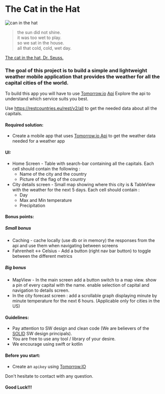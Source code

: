 # The Cat in the Hat

![can in the hat
](https://s1.piq.land/2016/03/08/j5dS33FDOWBd1Xor61JwCaL7_400x400.png)

> the sun did not shine.  
> it was too wet to play.  
> so we sat in the house.   
> all that cold, cold, wet day.  

[The cat in the hat, Dr. Seuss.](http://paulandlizdavies.com/poems/cat.htm)

### The goal of this project is to build a simple and lightweight weather mobile application that provides the weather for all the capital cities of the world.

To build this app you will have to use [Tomorrow.io](https://tomorrow.io) [Api](https://developer.tomorrow.io/docs)
Explore the api to understand which service suits you best.

Use https://restcountries.eu/rest/v2/all to get the needed data about all the capitals.

#### Required solution:
* Create a mobile app that uses [Tomorrow,io Api](https://developer.tomorrow.io/docs) to get the weather data needed for a weather app

#### UI:
* Home Screen - Table with search-bar containing all the capitals. Each cell should contain the following :
  * Name of the city and the country
  * Picture of the flag of the country
* City details screen - Small map showing where this city is & TableView with the weather for the next 5 days. Each cell should contain : 
  * Day
  * Max and Min temperature
  * Precipitation

#### Bonus points:
##### Small bonus
* Caching - cache locally (use db or in memory) the responses from the api and use them when navigating between screens
* Fahrenheit <-> Celsius - Add a button (right nav bar button) to toggle between the different metrics

##### Big bonus
* MapView - In the main screen add a button switch to a map view. show a pin of every capital with the name. enable selection of capital and navigation to details screen. 
* In the city forecast screen : add a scrollable graph displaying minute by minute temperature for the next 6 hours. (Applicable only for cities in the US)


#### Guidelines:
* Pay attention to SW design and clean code (We are believers of the [SOLID](https://en.wikipedia.org/wiki/SOLID) SW design principals).
* You are free to use any tool / library of your desire.
* We encourage using swift or kotlin

#### Before you start:
* Create an `apikey` using [Tomorrow.IO](https://app.tomorrow.io/signup?planid=60d46beae90c3b3549a59ff3)


Don't hesitate to contact with any question.
#### Good Luck!!!
